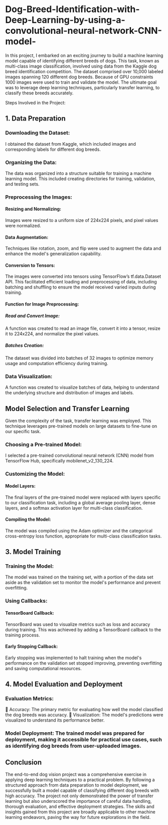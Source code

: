 # Dog-Breed-Identification-with-Deep-Learning-by-using-a-convolutional-neural-network-CNN-model-
In this project, I embarked on an exciting journey to build a machine learning model capable of identifying different breeds of dogs. 
This task, known as multi-class image classification, involved using data from the Kaggle dog breed identification competition. The dataset comprised over 10,000 labeled images spanning 120 different dog breeds. Because of GPU constraints 1000 images were used to train and validate the model. The ultimate goal was to leverage deep learning techniques, particularly transfer learning, to classify these breeds accurately.
 
Steps Involved in the Project:
## 1.	Data Preparation
### Downloading the Dataset:
I obtained the dataset from Kaggle, which included images and corresponding labels for different dog breeds.
### Organizing the Data: 
The data was organized into a structure suitable for training a machine learning model. This included creating directories for training, validation, and testing sets.
###	Preprocessing the Images:
####	Resizing and Normalizing: 
Images were resized to a uniform size of 224x224 pixels, and pixel values were normalized.
####	Data Augmentation: 
Techniques like rotation, zoom, and flip were used to augment the data and enhance the model's generalization capability.
####	Conversion to Tensors: 
The images were converted into tensors using TensorFlow’s tf.data.Dataset API. This facilitated efficient loading and preprocessing of data, including batching and shuffling to ensure the model received varied inputs during training.
####	Function for Image Preprocessing:
#####	Read and Convert Image: 
A function was created to read an image file, convert it into a tensor, resize it to 224x224, and normalize the pixel values.
#####	Batches Creation: 
The dataset was divided into batches of 32 images to optimize memory usage and computation efficiency during training.
###	Data Visualization: 
A function was created to visualize batches of data, helping to understand the underlying structure and distribution of images and labels.
## Model Selection and Transfer Learning
Given the complexity of the task, transfer learning was employed. This technique leverages pre-trained models on large datasets to fine-tune on our specific task.
### Choosing a Pre-trained Model: 
I selected a pre-trained convolutional neural network (CNN) model from TensorFlow Hub, specifically mobilenet_v2_130_224.
###	Customizing the Model:
####	Model Layers: 
The final layers of the pre-trained model were replaced with layers specific to our classification task, including a global average pooling layer, dense layers, and a softmax activation layer for multi-class classification.
####	Compiling the Model: 
The model was compiled using the Adam optimizer and the categorical cross-entropy loss function, appropriate for multi-class classification tasks.
## 3.	Model Training
###	Training the Model: 
The model was trained on the training set, with a portion of the data set aside as the validation set to monitor the model's performance and prevent overfitting.
###	Using Callbacks:
####	TensorBoard Callback: 
TensorBoard was used to visualize metrics such as loss and accuracy during training. This was achieved by adding a TensorBoard callback to the training process.
####	Early Stopping Callback: 
Early stopping was implemented to halt training when the model's performance on the validation set stopped improving, preventing overfitting and saving computational resources.
## 4.	Model Evaluation and Deployment
###	Evaluation Metrics:
	Accuracy: The primary metric for evaluating how well the model classified the dog breeds was accuracy.
	Visualization: The model's predictions were visualized to understand its performance better.
###	Model Deployment: The trained model was prepared for deployment, making it accessible for practical use cases, such as identifying dog breeds from user-uploaded images.
## Conclusion
The end-to-end dog vision project was a comprehensive exercise in applying deep learning techniques to a practical problem. By following a structured approach from data preparation to model deployment, we successfully built a model capable of classifying different dog breeds with high accuracy. The project not only demonstrated the power of transfer learning but also underscored the importance of careful data handling, thorough evaluation, and effective deployment strategies. The skills and insights gained from this project are broadly applicable to other machine learning endeavors, paving the way for future explorations in the field.

